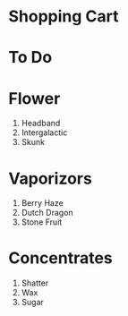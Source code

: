 # Shopping Cart

# To Do 

# Flower
1) Headband
2) Intergalactic
3) Skunk

# Vaporizors
1) Berry Haze
2) Dutch Dragon
3) Stone Fruit

# Concentrates
1) Shatter
2) Wax
3) Sugar
